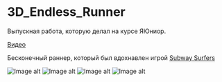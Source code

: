 # 3D_Endless_Runner
Выпускная работа, которую делал на курсе ЯЮниор.

[Видео](https://youtu.be/Q4dhZGdoiRY)

Бесконечный раннер, который был вдохнавлен игрой [Subway Surfers](https://play.google.com/store/apps/details?id=com.kiloo.subwaysurf&hl=ru&gl=US)

![Image alt](https://github.com/Sup-00/Pictures/blob/main/3DEndlessRunner/Screenshot_1.png)
![Image alt](https://github.com/Sup-00/Pictures/blob/main/3DEndlessRunner/Screenshot_2.png)
![Image alt](https://github.com/Sup-00/Pictures/blob/main/3DEndlessRunner/Screenshot_3.png)
![Image alt](https://github.com/Sup-00/Pictures/blob/main/3DEndlessRunner/Screenshot_4.png)
